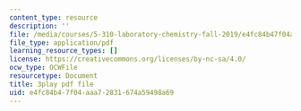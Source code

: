 ```yaml
---
content_type: resource
description: ''
file: /media/courses/5-310-laboratory-chemistry-fall-2019/e4fc84b47f04aaa72831674a59498a69_l1hMkDTg2lg.pdf
file_type: application/pdf
learning_resource_types: []
license: https://creativecommons.org/licenses/by-nc-sa/4.0/
ocw_type: OCWFile
resourcetype: Document
title: 3play pdf file
uid: e4fc84b4-7f04-aaa7-2831-674a59498a69
---
```

